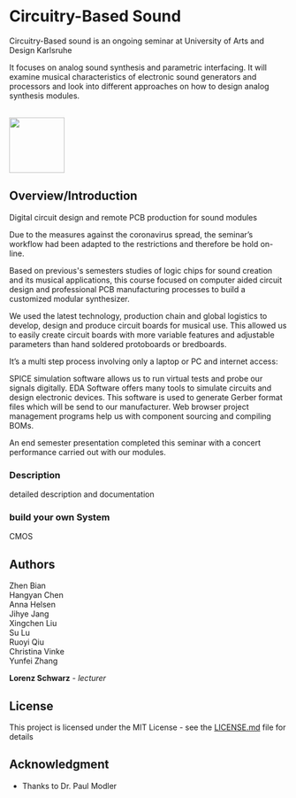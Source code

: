 # Circuitry-Based Sound

Circuitry-Based sound is an ongoing seminar at University of Arts and Design Karlsruhe

It focuses on analog sound synthesis and parametric interfacing. It will examine musical characteristics of electronic sound generators and processors and look into different approaches on how to design analog synthesis modules.


<br />

<img src="https://github.com/clswa/Circuitry-Based-Sound/blob/master/img/CBS_uSine.jpg" width=100>


## Overview/Introduction

Digital circuit design and remote PCB production for sound modules <p />
Due to the measures against the coronavirus spread, the seminar’s workflow had been adapted to the restrictions and therefore be hold on-line.

Based on previous's semesters studies of logic chips for sound creation and its musical applications, this course focused on computer aided circuit design and professional PCB manufacturing processes to build a customized modular synthesizer.

We used the latest technology, production chain and global logistics to develop, design and produce circuit boards for musical use. This allowed us to easily create circuit boards with more variable features and adjustable parameters than hand soldered protoboards or bredboards.

It’s a multi step process involving only a laptop or PC and internet access:

SPICE simulation software allows us to run virtual tests and probe our signals digitally.
EDA Software offers many tools to simulate circuits and design electronic devices. This software is used to generate Gerber format files which will be send to our manufacturer.
Web browser project management programs help us with component sourcing and compiling BOMs.

An end semester presentation completed this seminar with a concert performance carried out with our modules.

### Description

detailed description and documentation


### build your own System

CMOS


## Authors


Zhen Bian <br />
Hangyan Chen <br />
Anna Helsen <br />
Jihye Jang <br />
Xingchen Liu <br />
Su Lu <br />
Ruoyi Qiu <br />
Christina Vinke <br />
Yunfei Zhang <br />

**Lorenz Schwarz** - *lecturer* 

## License

This project is licensed under the MIT License - see the [LICENSE.md](LICENSE.md) file for details

## Acknowledgment

* Thanks to Dr. Paul Modler
